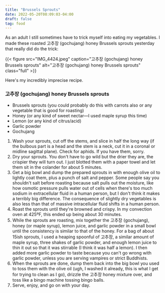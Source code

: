 ```yaml
---
title: "Brussels Sprouts"
date: 2022-05-20T08:09:03-04:00
draft: false
tag: food
---
```


As an adult I still sometimes have to trick myself into eating my vegetables. I made these roasted 고추장 (gochujang) honey Brussels sprouts yesterday that really did do the trick:

{{< figure src="IMG_4424.jpeg" caption="고추장 (gochujang) honey Brussels sprouts" alt="고추장 (gochujang) honey Brussels sprouts" class="full" >}}

Here's my incredibly imprecise recipe.

### 고추장 (gochujang) honey Brussels sprouts

* Brussels sprouts (you could probably do this with carrots also or any vegetable that is good for roasting)
* Honey (or any kind of sweet nectar—I used maple syrup this time)
* Lemon (or any kind of citrus/acid)
* Garlic powder
* Gochujang

1. Wash your sprouts, cut off the stems, and slice in half the long way (if the bulbous part is a head and the stem is a neck, cut it in a coronal or midline sagittal plane). Check for aphids. If you have them, sorry.
2. Dry your sprouts. You don't have to go wild but the drier they are, the crispier they will turn out. I just blotted them with a paper towel and let them sit in the colander for about 5 minutes.
3. Get a big bowl and dump the prepared sprouts in with enough olive oil to lightly coat them, plus a punch of salt and pepper. Some people say you shouldn't salt before roasting because salt pulls out the moisture, like how osmotic pressure pulls water out of cells when there's too much sodium in extracellular fluid in a human person, but I don't think it makes a terribly big difference. The consequence of slightly dry vegetables is also less than that of massive intracellular fluid shifts in a human person.
4. Roast the sprouts until they're browned and crispy. In my convection oven at 425ºF, this ended up being about 30 minutes.
5. While the sprouts are roasting, mix together the 고추장 (gochujang), honey (or maple syrup), lemon juice, and garlic powder in a small bowl until the consistency is similar to that of the honey. For a bag of about 15ish sprouts, I used a heaping spoonful of 고추장, a similar amount of maple syrup, three shakes of garlic powder, and enough lemon juice to thin it out so that it was stirrable (I think it was half a lemon). I then added more garlic powder to taste because you can't go wrong with garlic powder, unless you are serving vampires or strict Buddhists.
6. When the sprouts are done, dump them back into the big bowl you used to toss them with the olive oil (ugh, I washed it already, this is what I get for trying to clean as I go), drizzle the 고추장 honey mixture over, and toss like a bingo machine tossing bingo balls.
7. Serve, enjoy, and go on with your day.
